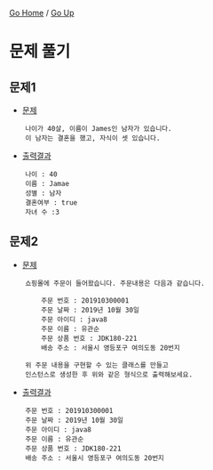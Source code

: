 [Go Home](https://github.com/devJRL/CodeLab-JAVA-Basic#codelab-java-basic) / [Go Up](..)

# 문제 풀기

## 문제1

- [문제](./Question1.java)

```
	나이가 40살, 이름이 James인 남자가 있습니다.
	이 남자는 결혼을 했고, 자식이 셋 있습니다.
```

- [출력결과](./Question1_run.java)

```
	나이 : 40
	이름 : Jamae
	성별 : 남자
	결혼여부 : true
	자녀 수 :3
```

## 문제2

- [문제](./Question2.java)

```
	쇼핑몰에 주문이 들어왔습니다. 주문내용은 다음과 같습니다.
	
		주문 번호 : 201910300001
		주문 날짜 : 2019년 10월 30일
		주문 아이디 : java8
		주문 이름 : 유관순
		주문 상품 번호 : JDK180-221
		배송 주소 : 서울시 영등포구 여의도동 20번지
		
	위 주문 내용을 구현할 수 있는 클래스를 만들고
	인스턴스로 생성한 후 위와 같은 형식으로 출력해보세요.
```

- [출력결과](./Question2_run.java)

```
	주문 번호 : 201910300001
	주문 날짜 : 2019년 10월 30일
	주문 아이디 : java8
	주문 이름 : 유관순
	주문 상품 번호 : JDK180-221
	배송 주소 : 서울시 영등포구 여의도동 20번지
```